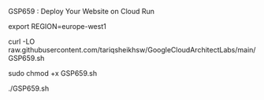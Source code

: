 GSP659 :  Deploy Your Website on Cloud Run 

export REGION=europe-west1

curl -LO raw.githubusercontent.com/tariqsheikhsw/GoogleCloudArchitectLabs/main/GSP659.sh

sudo chmod +x GSP659.sh

./GSP659.sh


